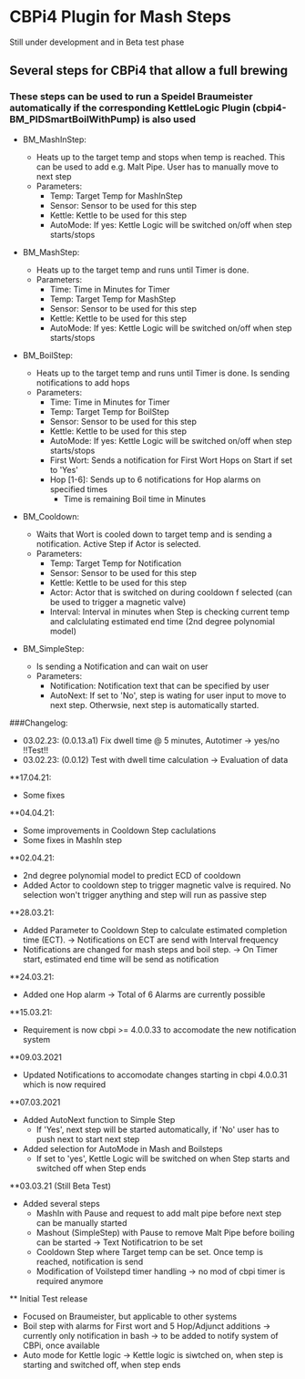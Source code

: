 # CBPi4 Plugin for Mash Steps

Still under development and in Beta test phase 

## Several steps for CBPi4 that allow a full brewing
### These steps can be used to run a Speidel Braumeister automatically if the corresponding KettleLogic Plugin (cbpi4-BM_PIDSmartBoilWithPump) is also used

- BM_MashInStep:
	- Heats up to the target temp and stops when temp is reached. This can be used to add e.g. Malt Pipe. User has to manually move to next step
	- Parameters:
		- Temp: Target Temp for MashInStep
		- Sensor: Sensor to be used for this step
		- Kettle: Kettle to be used for this step
		- AutoMode: If yes: Kettle Logic will be switched on/off when step starts/stops

- BM_MashStep:
	- Heats up to the target temp and runs until Timer is done.
	- Parameters:
		- Time: Time in Minutes for Timer
		- Temp: Target Temp for MashStep
		- Sensor: Sensor to be used for this step
		- Kettle: Kettle to be used for this step
		- AutoMode: If yes: Kettle Logic will be switched on/off when step starts/stops

- BM_BoilStep:
	- Heats up to the target temp and runs until Timer is done. Is sending notifications to add hops
	- Parameters:
		- Time: Time in Minutes for Timer
		- Temp: Target Temp for BoilStep
		- Sensor: Sensor to be used for this step
		- Kettle: Kettle to be used for this step
		- AutoMode: If yes: Kettle Logic will be switched on/off when step starts/stops
		- First Wort: Sends a notification for First Wort Hops on Start if set to 'Yes'
		- Hop [1-6]: Sends up to 6 notifications for Hop alarms on specified times
			- Time is remaining Boil time in Minutes

- BM_Cooldown:
	- Waits that Wort is cooled down to target temp and is sending a notification. Active Step if Actor is selected.
	- Parameters:
		- Temp: Target Temp for Notification
		- Sensor: Sensor to be used for this step
		- Kettle: Kettle to be used for this step
		- Actor: Actor that is switched on during cooldown f selected (can be used to trigger a magnetic valve)
		- Interval: Interval in minutes when Step is checking current temp and calclulating estimated end time (2nd degree polynomial model)

- BM_SimpleStep:
	- Is sending a Notification and can wait on user
	- Parameters:
		- Notification: Notification text that can be specified by user
		- AutoNext: If set to 'No', step is wating for user input to move to next step. Otherwsie, next step is automatically started.

###Changelog:

- 03.02.23: (0.0.13.a1) Fix dwell time @ 5 minutes, Autotimer -> yes/no !!Test!!
- 03.02.23: (0.0.12) Test with dwell time calculation -> Evaluation of data

**17.04.21:

- Some fixes

**04.04.21:

- Some improvements in Cooldown Step caclulations
- Some fixes in MashIn step

**02.04.21:

- 2nd degree polynomial model to predict ECD of cooldown
- Added Actor to cooldown step to trigger magnetic valve is required. No selection won't trigger anything and step will run as passive step

**28.03.21:

- Added Parameter to Cooldown Step to calculate estimated completion time (ECT). -> Notifications on ECT are send with Interval frequency
- Notifications are changed for mash steps and boil step. -> On Timer start, estimated end time will be send as notification

**24.03.21:

- Added one Hop alarm -> Total of 6 Alarms are currently possible

**15.03.21:

- Requirement is now cbpi >= 4.0.0.33 to accomodate the new notification system

**09.03.2021

- Updated Notifications to accomodate changes starting in cbpi 4.0.0.31 which is now required

**07.03.2021

- Added AutoNext function to Simple Step
	- If 'Yes', next step will be started automatically, if 'No' user has to push next to start next step
- Added selection for AutoMode in Mash and Boilsteps
	- If set to 'yes', Kettle Logic will be switched on when Step starts and switched off when Step ends

**03.03.21 (Still Beta Test)

- Added several steps
	- MashIn with Pause and request to add malt pipe before next step can be manually started
	- Mashout (SimpleStep) with Pause to remove Malt Pipe before boiling can be started -> Text Notificatrion to be set
	- Cooldown Step where Target temp can be set. Once temp is reached, notification is send
	- Modification of Voilstepd timer handling -> no mod of cbpi timer is required anymore
	
** Initial Test release

- Focused on Braumeister, but applicable to other systems
- Boil step with alarms for First wort and 5 Hop/Adjunct additions
-> currently only notification in bash -> to be added to notify system of CBPi, once available
- Auto mode for Kettle logic
-> Kettle logic is siwtched on, when step is starting and switched off, when step ends
